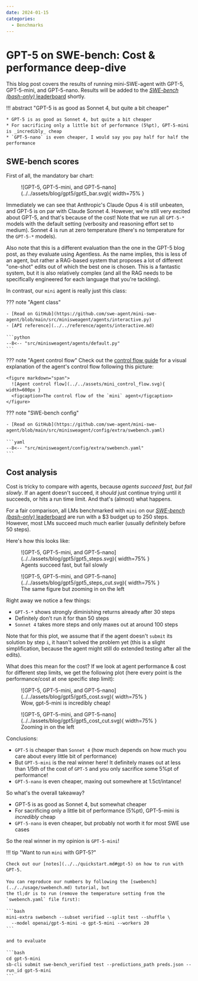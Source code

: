 ```yaml
---
date: 2024-01-15
categories:
  - Benchmarks
---
```


# GPT-5 on SWE-bench: Cost & performance deep-dive

This blog post covers the results of running mini-SWE-agent with GPT-5, GPT-5-mini, and GPT-5-nano.
Results will be added to the [*SWE-bench (bash-only)* leaderboard](https://swebench.com) shortly.

!!! abstract "GPT-5 is as good as Sonnet 4, but quite a bit cheaper"

    * GPT-5 is as good as Sonnet 4, but quite a bit cheaper
    * For sacrificing only a little bit of performance (5%pt), GPT-5-mini is _incredibly_ cheap
    * `GPT-5-nano` is even cheaper, I would say you pay half for half the performance

<!-- more -->

## SWE-bench scores

First of all, the mandatory bar chart:

<figure markdown="span">
  ![GPT-5, GPT-5-mini, and GPT-5-nano](../../assets/blog/gpt5/gpt5_bar.svg){ width=75% }
</figure>

Immediately we can see that Anthropic's Claude Opus 4 is still unbeaten, and GPT-5 is on par with Claude Sonnet 4.
However, we're still very excited about GPT-5, and that's because of the cost!
Note that we run all `GPT-5-*` models with the default setting (verbosity and reasoning effort set to medium).
Sonnet 4 is run at zero temperature (there's no temperature for the `GPT-5-*` models).

Also note that this is a different evaluation than the one in the GPT-5 blog post, as they evaluate using
Agentless. As the name implies, this is less of an agent, but rather a RAG-based system that proposes a lot of different
"one-shot" edits out of which the best one is chosen.
This is a fantastic system, but it is also relatively complex (and all the RAG needs to be specifically engineered for each language that you're tackling).

In contrast, our `mini` agent is really just this class:

??? note "Agent class"

    - [Read on GitHub](https://github.com/swe-agent/mini-swe-agent/blob/main/src/minisweagent/agents/interactive.py)
    - [API reference](../../reference/agents/interactive.md)

    ```python
    --8<-- "src/minisweagent/agents/default.py"
    ```

??? note "Agent control flow"
    Check out the [control flow guide](../../advanced/control_flow.md) for a visual explanation of the agent's control flow following this picture:

    <figure markdown="span">
      ![Agent control flow](../../assets/mini_control_flow.svg){ width=600px }
      <figcaption>The control flow of the `mini` agent</figcaption>
    </figure>

??? note "SWE-bench config"

    - [Read on GitHub](https://github.com/swe-agent/mini-swe-agent/blob/main/src/minisweagent/config/extra/swebench.yaml)

    ```yaml
    --8<-- "src/minisweagent/config/extra/swebench.yaml"
    ```

## Cost analysis

Cost is tricky to compare with agents, because *agents succeed fast, but fail slowly*.
If an agent doesn't succeed, it _should_ just continue trying until it succeeds, or hits a run time limit.
And that's (almost) what happens.

For a fair comparison, all LMs benchmarked with `mini` on our [*SWE-bench (bash-only)* leaderboard](https://swebench.com) are run with a $3 budget up to 250 steps.
However, most LMs succeed much much earlier (usually definitely before 50 steps).

Here's how this looks like:

<figure markdown="span">
  ![GPT-5, GPT-5-mini, and GPT-5-nano](../../assets/blog/gpt5/gpt5_steps.svg){ width=75% }
  <figcaption>Agents succeed fast, but fail slowly</figcaption>
</figure>

<figure markdown="span">
  ![GPT-5, GPT-5-mini, and GPT-5-nano](../../assets/blog/gpt5/gpt5_steps_cut.svg){ width=75% }
  <figcaption>The same figure but zooming in on the left</figcaption>
</figure>

Right away we notice a few things:

* `GPT-5-*` shows strongly diminishing returns already after 30 steps
* Definitely don't run it for than 50 steps
* `Sonnet 4` takes more steps and only maxes out at around 100 steps

Note that for this plot, we assume that if the agent doesn't `submit` its solution by step `i`, it hasn't solved the problem yet
(this is a slight simplification, because the agent might still do extended testing after all the edits).

What does this mean for the cost?
If we look at agent performance & cost for different step limits, we get the following plot (here every point is the performance/cost at one specific step limit):

<figure markdown="span">
  ![GPT-5, GPT-5-mini, and GPT-5-nano](../../assets/blog/gpt5/gpt5_cost.svg){ width=75% }
  <figcaption>Wow, gpt-5-mini is incredibly cheap!</figcaption>
</figure>

<figure markdown="span">
  ![GPT-5, GPT-5-mini, and GPT-5-nano](../../assets/blog/gpt5/gpt5_cost_cut.svg){ width=75% }
  <figcaption>Zooming in on the left</figcaption>
</figure>


Conclusions:

* `GPT-5` is cheaper than `Sonnet 4` (how much depends on how much you care about every little bit of performance)
* But `GPT-5-mini` is the real winner here! It definitely maxes out at less than 1/5th of the cost of `GPT-5` and you only sacrifice some 5%pt of performance!
* `GPT-5-nano` is even cheaper, maxing out somewhere at 1.5ct/intance!


So what's the overall takeaway?

* GPT-5 is as good as Sonnet 4, but somewhat cheaper
* For sacrificing only a little bit of performance (5%pt), GPT-5-mini is _incredibly_ cheap
* `GPT-5-nano` is even cheaper, but probably not worth it for most SWE use cases

So the real winner in my opinion is `GPT-5-mini`!

!!! tip "Want to run `mini` with GPT-5?"

    Check out our [notes](../../quickstart.md#gpt-5) on how to run with GPT-5.

    You can reproduce our numbers by following the [swebench](../../usage/swebench.md) tutorial, but
    the tl;dr is to run (remove the temperature setting from the `swebench.yaml` file first):

    ```bash
    mini-extra swebench --subset verified --split test --shuffle \
      --model openai/gpt-5-mini -o gpt-5-mini --workers 20
    ```

    and to evaluate

    ```bash
    cd gpt-5-mini
    sb-cli submit swe-bench_verified test --predictions_path preds.json --run_id gpt-5-mini
    ```

